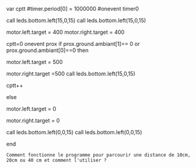 var cptt 
#timer.period[0] = 1000000
#onevent timer0



call leds.bottom.left(15,0,15)
call leds.bottom.left(15,0,15)

motor.left.target = 400
motor.right.target = 400

cptt=0
onevent prox
if prox.ground.ambiant[1]== 0 or prox.ground.ambiant[0]==0  then

motor.left.target = 500

motor.right.target =500
call leds.bottom.left(15,0,15)

cptt++

else

 motor.left.target = 0

 motor.right.target = 0

call leds.bottom.left(0,0,15)
call leds.bottom.left(0,0,15)

end

`Comment fonctionne le programme pour parcourir une distance de 10cm, 20cm ou 40 cm et comment l'utiliser ?`

